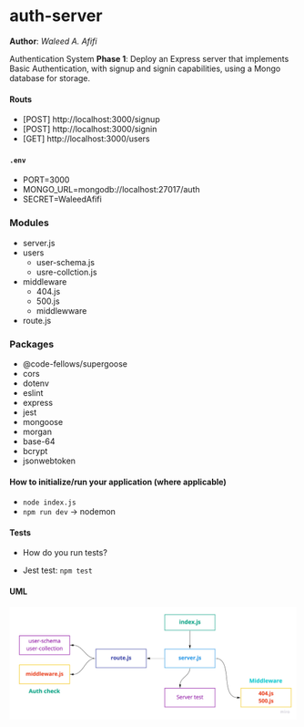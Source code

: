 # auth-server

**Author**: _Waleed A. Afifi_

Authentication System **Phase 1**: Deploy an Express server that implements Basic Authentication, with signup and signin capabilities, using a Mongo database for storage.


#### Routs
- [POST] http://localhost:3000/signup
- [POST] http://localhost:3000/signin
- [GET] http://localhost:3000/users

#### `.env` 
- PORT=3000
- MONGO_URL=mongodb://localhost:27017/auth
- SECRET=WaleedAfifi

### Modules
- server.js
- users
   - user-schema.js
   - usre-collction.js
- middleware
   - 404.js
   - 500.js
   - middlewware
- route.js

### Packages
- @code-fellows/supergoose
- cors
- dotenv
- eslint
- express
- jest
- mongoose
- morgan
- base-64
- bcrypt
- jsonwebtoken

#### How to initialize/run your application (where applicable)

- `node index.js`
- `npm run dev` -> nodemon

<!-- #### How to use your library (where applicable)
- Lint Tests: `npm run lint` -->

#### Tests

* How do you run tests?
- Jest test: `npm test` 

#### UML
![UML](./img/uml.jpg)